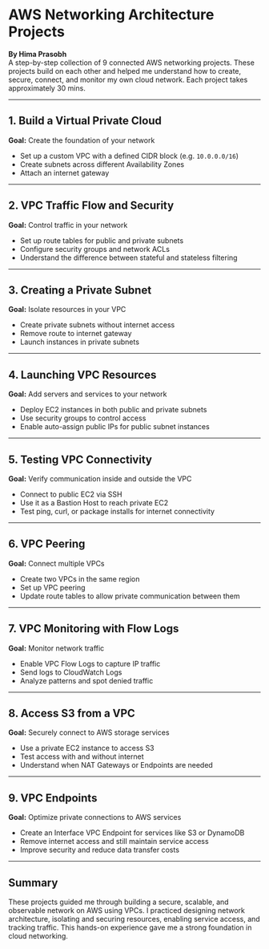 # AWS Networking Architecture Projects

**By Hima Prasobh**  
A step-by-step collection of 9 connected AWS networking projects. These projects build on each other and helped me understand how to create, secure, connect, and monitor my own cloud network. Each project takes approximately 30 mins.

---

## 1. Build a Virtual Private Cloud  
**Goal:** Create the foundation of your network  
- Set up a custom VPC with a defined CIDR block (e.g. `10.0.0.0/16`)  
- Create subnets across different Availability Zones  
- Attach an internet gateway  

---

## 2. VPC Traffic Flow and Security  
**Goal:** Control traffic in your network  
- Set up route tables for public and private subnets  
- Configure security groups and network ACLs  
- Understand the difference between stateful and stateless filtering  

---

## 3. Creating a Private Subnet  
**Goal:** Isolate resources in your VPC  
- Create private subnets without internet access  
- Remove route to internet gateway  
- Launch instances in private subnets  

---

## 4. Launching VPC Resources  
**Goal:** Add servers and services to your network  
- Deploy EC2 instances in both public and private subnets  
- Use security groups to control access  
- Enable auto-assign public IPs for public subnet instances  

---

## 5. Testing VPC Connectivity  
**Goal:** Verify communication inside and outside the VPC  
- Connect to public EC2 via SSH  
- Use it as a Bastion Host to reach private EC2  
- Test ping, curl, or package installs for internet connectivity  

---

## 6. VPC Peering  
**Goal:** Connect multiple VPCs  
- Create two VPCs in the same region  
- Set up VPC peering  
- Update route tables to allow private communication between them  

---

## 7. VPC Monitoring with Flow Logs  
**Goal:** Monitor network traffic  
- Enable VPC Flow Logs to capture IP traffic  
- Send logs to CloudWatch Logs  
- Analyze patterns and spot denied traffic  

---

## 8. Access S3 from a VPC  
**Goal:** Securely connect to AWS storage services  
- Use a private EC2 instance to access S3  
- Test access with and without internet  
- Understand when NAT Gateways or Endpoints are needed  

---

## 9. VPC Endpoints  
**Goal:** Optimize private connections to AWS services  
- Create an Interface VPC Endpoint for services like S3 or DynamoDB  
- Remove internet access and still maintain service access  
- Improve security and reduce data transfer costs  

---

## Summary

These projects guided me through building a secure, scalable, and observable network on AWS using VPCs. I practiced designing network architecture, isolating and securing resources, enabling service access, and tracking traffic. This hands-on experience gave me a strong foundation in cloud networking.
